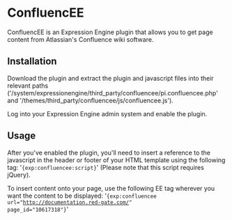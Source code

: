 # ConfluencEE

ConfluencEE is an Expression Engine plugin that allows you to get page content from Atlassian's Confluence wiki software.

## Installation
Download the plugin and extract the plugin and javascript files into their relevant paths ('/system/expressionengine/third_party/confluencee/pi.confluencee.php' and '/themes/third_party/confluencee/js/confluencee.js').

Log into your Expression Engine admin system and enable the plugin.

## Usage
After you've enabled the plugin, you'll need to insert a reference to the javascript in the header or footer of your HTML template using the following tag: '<code>{exp:confluencee:script}</code>' (Please note that this script requires jQuery).

To insert content onto your page, use the following EE tag wherever you want the content to be displayed: '<code>{exp:confluencee url="http://documentation.red-gate.com/" page_id="10617318"}</code>'
